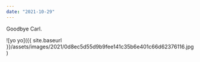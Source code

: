 ```yaml
---
date: "2021-10-29"
---
```


Goodbye Carl.

![yo yo]({{ site.baseurl }}/assets/images/2021/0d8ec5d55d9b9fee141c35b6e401c66d62376116.jpg)
